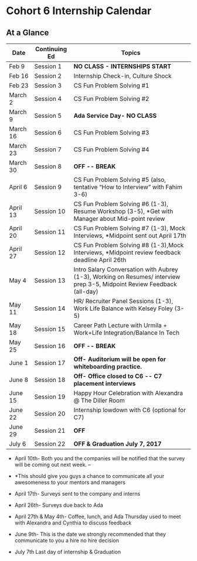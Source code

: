 # Cohort 6 Internship Calendar

## At a Glance

Date    | Continuing Ed        | Topics
--------|----------------------|-----------------------------
Feb 9   | Session 1     | **NO CLASS - INTERNSHIPS START**
Feb 16  | Session 2     | Internship Check-in, Culture Shock
Feb 23  | Session 3     | CS Fun Problem Solving #1
March 2  | Session 4     | CS Fun Problem Solving #2
March 9  | Session 5     | **Ada Service Day- NO CLASS**
March 16  | Session 6     | CS Fun Problem Solving #3
March 23   | Session 7     | CS Fun Problem Solving #4
March 30   | Session 8     | **OFF -- BREAK**
April 6  | Session 9     | CS Fun Problem Solving #5 (also, tentative “How to Interview” with Fahim 3-6)
April 13  | Session 10    | CS Fun Problem Solving #6 (1-3), Resume Workshop (3-5), *Get with Manager about Mid-point review
April 20  | Session 11    | CS Fun Problem Solving #7 (1-3), Mock Interviews, *Midpoint sent out April 17th
April 27  | Session 12    | CS Fun Problem Solving #8 (1-3),Mock Interviews, *Midpoint review feedback deadline April 26th
May 4  | Session 13    | Intro Salary Conversation with Aubrey (1-3), Working on Resumes/ interview prep 3-5, Midpoint Review          Feedback (all-day)
May 11  | Session 14    | HR/ Recruiter Panel Sessions (1-3), Work Life Balance with Kelsey Foley (3-5)
May 18  | Session 15    | Career Path Lecture with Urmila + Work+Life Integration/Balance In Tech
May 25  | Session 16    | **OFF -- BREAK**
June 1  | Session 17    | **Off- Auditorium will be open for whiteboarding practice.**
June 8  | Session 18    | **Off- Office closed to C6 -- C7 placement interviews**
June 15  | Session 19    | Happy Hour Celebration with Alexandra @ The Diller Room
June 22  | Session 20    | Internship lowdown with C6 (optional for C7)
June 29  | Session 21    | **OFF**
July 6  | Session 22    | **OFF & Graduation July 7, 2017**


- April 10th- Both you and the companies will be notified that the survey will be coming out next week. –
- *This should give you guys a chance to communicate all your awesomeness to your mentors and managers

- April 17th- Surveys sent to the company and interns

- April 26th- Surveys due back to Ada

- April 27th & May 4th- Coffee, lunch, and Ada Thursday used to meet with Alexandra and Cynthia to discuss feedback

- June 9th- This is the date we strongly recommended that they communicate to you a hire no hire decision

- July 7th Last day of internship & Graduation
